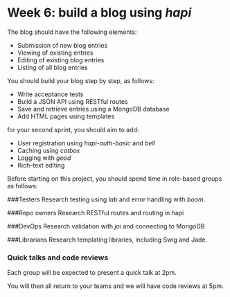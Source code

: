# Week 6: build a blog using *hapi*

The blog should have the following elements:

* Submission of new blog entries
* Viewing of existing entries
* Editing of existing blog entries
* Listing of all blog entries

You should build your blog step by step, as follows:

* Write acceptance tests
* Build a JSON API using RESTful routes
* Save and retrieve entries using a MongoDB database
* Add HTML pages using templates

for your second sprint, you should aim to add:
* User registration using *hapi-auth-basic* and *bell*
* Caching using *catbox*
* Logging with *good*
* Rich-text editing

Before starting on this project, you should spend time in role-based groups as follows:

###Testers
Research testing using *lab* and error handling with *boom*.

###Repo owners
Research RESTful routes and routing in hapi
 
###DevOps
Research validation with *joi* and connecting to MongoDB

###Librarians
Research templating libraries, including Swig and Jade.

### Quick talks and code reviews

Each group will be expected to present a quick talk at 2pm.

You will then all return to your teams and we will have code reviews at 5pm.

